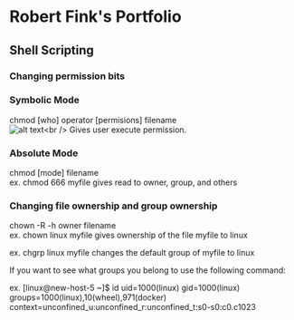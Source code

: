 # Robert Fink's Portfolio

## Shell Scripting

### Changing permission bits

### Symbolic Mode
chmod [who] operator [permisions] filename<br />
![alt text](https://github.com/rfink0002/my-porfolio/blob/master/images/1.png")<br />
Gives user execute permission.

### Absolute Mode
chmod [mode] filename<br />
ex. chmod 666 myfile gives read to owner, group, and others

### Changing file ownership and group ownership
chown -R -h owner filename<br />
ex. chown linux myfile gives ownership of the file myfile to linux

ex. chgrp linux myfile changes the default group of myfile to linux

If you want to see what groups you belong to use the following command:

ex.
[linux@new-host-5 ~]$ id
uid=1000(linux) gid=1000(linux) groups=1000(linux),10(wheel),971(docker) context=unconfined_u:unconfined_r:unconfined_t:s0-s0:c0.c1023
